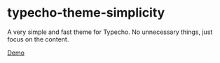 # typecho-theme-simplicity

A very simple and fast theme for Typecho. No unnecessary things, just focus on the content.

[Demo](https://ikirby.me)
